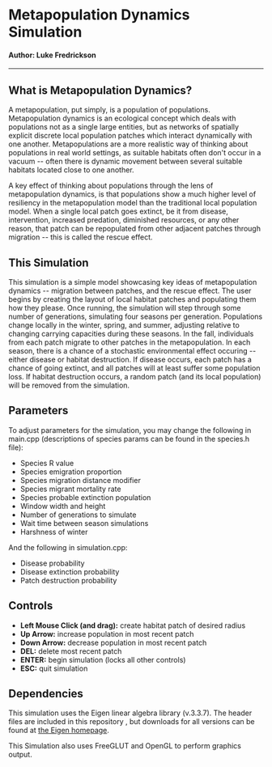 # Metapopulation Dynamics Simulation
#### Author: Luke Fredrickson

---

## What is Metapopulation Dynamics?

A metapopulation, put simply, is a population of populations. Metapopulation dynamics is an ecological concept which
deals with populations not as a single large entities, but as networks of spatially explicit discrete local
population patches which interact dynamically with one another. Metapopulations are a more realistic way of
thinking about populations in real world settings, as suitable habitats often don't occur in a vacuum -- often there
is dynamic movement between several suitable habitats located close to one another. 

A key effect of thinking about populations through the lens of metapopulation dynamics, is that populations show a
much higher level of resiliency in the metapopulation model than the traditional local population model. When a
single local patch goes extinct, be it from disease, intervention, increased predation, diminished resources, or
any other reason, that patch can be repopulated from other adjacent patches through migration -- this is called the
rescue effect.

## This Simulation

This simulation is a simple model showcasing key ideas of metapopulation dynamics -- migration between patches, and
the rescue effect. The user begins by creating the layout of local habitat patches and populating them how they
please. Once running, the simulation will step through some number of generations, simulating four seasons per
generation. Populations change locally in the winter, spring, and summer, adjusting relative to changing carrying
capacities during these seasons. In the fall, individuals from each patch migrate to other patches in the
metapopulation. In each season, there is a chance of a stochastic environmental effect occuring -- either disease or
habitat destruction. If disease occurs, each patch has a chance of going extinct, and all patches will at least
suffer some population loss. If habitat destruction occurs, a random patch (and its local population) will be removed
from the simulation.

## Parameters

To adjust parameters for the simulation, you may change the following in main.cpp (descriptions of species params can
 be found in the species.h file):
- Species R value
- Species emigration proportion
- Species migration distance modifier
- Species migrant mortality rate
- Species probable extinction population
- Window width and height
- Number of generations to simulate
- Wait time between season simulations
- Harshness of winter

And the following in simulation.cpp:
- Disease probability
- Disease extinction probability
- Patch destruction probability

## Controls

- **Left Mouse Click (and drag):** create habitat patch of desired radius
- **Up Arrow:** increase population in most recent patch
- **Down Arrow:** decrease population in most recent patch
- **DEL:** delete most recent patch
- **ENTER:** begin simulation (locks all other controls)
- **ESC:** quit simulation

## Dependencies

This simulation uses the Eigen linear algebra library (v.3.3.7). The header files are included in this repository
, but downloads for all versions can be found at [the Eigen homepage](http://eigen.tuxfamily.org).

This Simulation also uses FreeGLUT and OpenGL to perform graphics output.